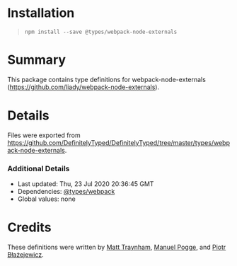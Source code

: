 # Installation
> `npm install --save @types/webpack-node-externals`

# Summary
This package contains type definitions for webpack-node-externals (https://github.com/liady/webpack-node-externals).

# Details
Files were exported from https://github.com/DefinitelyTyped/DefinitelyTyped/tree/master/types/webpack-node-externals.

### Additional Details
 * Last updated: Thu, 23 Jul 2020 20:36:45 GMT
 * Dependencies: [@types/webpack](https://npmjs.com/package/@types/webpack)
 * Global values: none

# Credits
These definitions were written by [Matt Traynham](https://github.com/mtraynham), [Manuel Pogge](https://github.com/MrSpoocy), and [Piotr Błażejewicz](https://github.com/peterblazejewicz).
